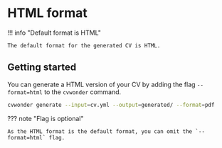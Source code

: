 # HTML format

!!! info "Default format is HTML"

    The default format for the generated CV is HTML.

## Getting started

You can generate a HTML version of your CV by adding the flag `--format=html` to the `cvwonder` command.

```bash
cvwonder generate --input=cv.yml --output=generated/ --format=pdf
```

??? note "Flag is optional"

    As the HTML format is the default format, you can omit the `--format=html` flag.
